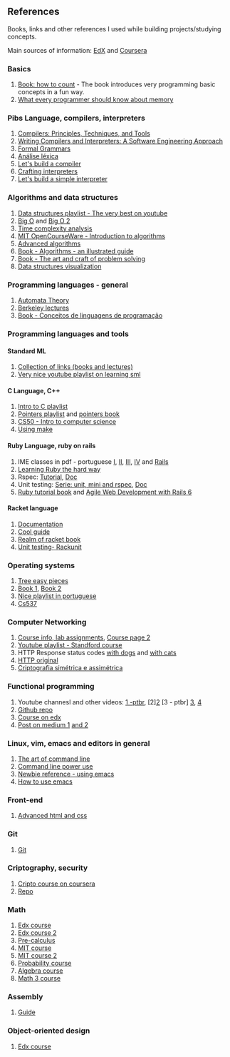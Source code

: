 ## References
Books, links and other references I used while building projects/studying concepts.

Main sources of information: [EdX](https://www.edx.org/) and [Coursera](https://www.coursera.org/)

### Basics

1. [Book: how to count](https://www.goodreads.com/book/show/12093869-how-to-count) - The book introduces very programming basic concepts in a fun way.
2. [What every programmer should know about memory](https://lwn.net/Articles/250967/)

### Pibs Language, compilers, interpreters
1. [Compilers: Principles, Techniques, and Tools](https://github.com/biancaguzenski/learning-path/blob/master/summaries/Alfred%20V.%20Aho%2C%20Monica%20S.%20Lam%2C%20Ravi%20Sethi%2C%20Jeffrey%20D.%20Ullman-Compilers%20-%20Principles%2C%20Techniques%2C%20and%20Tools-Pearson_Addison%20Wesley%20(2006).pdf)
2. [Writing Compilers and Interpreters: A Software Engineering Approach](https://www.amazon.com/Writing-Compilers-Interpreters-Software-Engineering/dp/0470177071/ref=sr_1_1?dchild=1&keywords=Writing+Compilers+and+Interpreters%3A+A+Software+Engineering+Approach&qid=1595966615&s=books&sr=1-1)
3. [Formal Grammars](https://web.stanford.edu/class/archive/cs/cs143/cs143.1128/handouts/080%20Formal%20Grammars.pdf)
4. [Análise léxica](https://ic.unicamp.br/~sandro/cursos/mc910/slides/cap2-lex.pdf)
5. [Let's build a compiler](https://compilers.iecc.com/crenshaw/)
6. [Crafting interpreters](https://craftinginterpreters.com/introduction.html)
7. [Let's build a simple interpreter](https://ruslanspivak.com/lsbasi-part1/)

### Algorithms and data structures

1. [Data structures playlist - The very best on youtube](https://www.youtube.com/playlist?list=PL2_aWCzGMAwI3W_JlcBbtYTwiQSsOTa6P)
2. [Big O](https://www.bigocheatsheet.com/) and [Big O 2](https://www.youtube.com/watch?v=D6xkbGLQesk)
3. [Time complexity analysis](https://www.youtube.com/playlist?list=PL2_aWCzGMAwI9HK8YPVBjElbLbI3ufctn)
4. [MIT OpenCourseWare - Introduction to algorithms](https://www.youtube.com/watch?v=HtSuA80QTyo&list=PLUl4u3cNGP61Oq3tWYp6V_F-5jb5L2iHb)
5. [Advanced algorithms](http://people.seas.harvard.edu/~minilek/cs224/fall14/lec.html)
6. [Book - Algorithms - an illustrated guide](https://github.com/biancaguzenski/learning-path/blob/master/summaries/Aditya%20Bhargava%20-%20Grokking%20Algorithms_%20An%20Illustrated%20Guide%20for%20Programmers%20and%20Other%20Curious%20People-Manning%20Publications%20(2016).pdf)
7. [Book - The art and craft of problem solving](https://github.com/biancaguzenski/learning-path/blob/master/summaries/Paul%20Zeitz%20-%20The%20Art%20and%20Craft%20of%20Problem%20Solving%2C%20Second%20Edition-Wiley%20(2007).pdf)
8. [Data structures visualization](https://www.cs.usfca.edu/~galles/visualization/Algorithms.html)

### Programming languages - general

1. [Automata Theory](https://www.edx.org/course/automata-theory)
2. [Berkeley lectures](https://archive.org/details/ucberkeley-webcast-PL3E89002AA9B9879E?sort=titleSorter)
3. [Book - Conceitos de linguagens de programação](https://www.amazon.com.br/Conceitos-Linguagens-Programa%C3%A7%C3%A3o-Robert-Sebesta/dp/8582604688/ref=asc_df_8582604688/?tag=googleshopp00-20&linkCode=df0&hvadid=379792215563&hvpos=&hvnetw=g&hvrand=6461010631478211998&hvpone=&hvptwo=&hvqmt=&hvdev=c&hvdvcmdl=&hvlocint=&hvlocphy=1001773&hvtargid=pla-812887616297&psc=1)

### Programming languages and tools

#### Standard ML
1. [Collection of links (books and lectures)](https://www.smlnj.org/doc/literature.html)
2. [Very nice youtube playlist on learning sml](https://www.youtube.com/watch?v=2sqjUWGGzTo&list=PLbdi8aNvDqlKKXdG7qn0rQsfH0z1hf7FC)

#### C Language, C++

1. [Intro to C playlist](https://www.youtube.com/playlist?list=PL2_aWCzGMAwLSqGsERZGXGkA5AfMhcknE)
2. [Pointers playlist](https://www.youtube.com/playlist?list=PL2_aWCzGMAwLZp6LMUKI3cc7pgGsasm2) and [pointers book](https://www.amazon.com.br/Understanding-Using-Pointers-Richard-Reese/dp/1449344186)
3. [CS50 - Intro to computer science](https://online-learning.harvard.edu/course/cs50-introduction-computer-science)
4. [Using make](http://mrbook.org/blog/tutorials/make/)

#### Ruby Language, ruby on rails

1. IME classes in pdf - portuguese [I](https://www.ime.usp.br/~esposte/documents/aula-ruby/aula01/aula01.pdf), [II](https://www.ime.usp.br/~esposte/documents/aula-ruby/aula02/aula02.pdf), [III](https://www.ime.usp.br/~esposte/documents/aula-ruby/aula03/aula03.pdf), [IV](https://www.ime.usp.br/~esposte/documents/aula-ruby/aula04/aula04.pdf) and [Rails](https://www.ime.usp.br/~esposte/documents/aula-rails/aula01.pdf)
2. [Learning Ruby the hard way](https://learnrubythehardway.org/book/)
3. Rspec: [Tutorial](https://www.tutorialspoint.com/rspec/rspec_writing_specs.htm), [Doc](https://relishapp.com/rspec/rspec-expectations/docs/)
5. Unit testing: [Serie: unit, mini and rspec](https://dev.to/exampro/testunit-writing-test-code-in-ruby-part-1-of-3-44m2), [Doc](https://docs.ruby-lang.org/en/2.1.0/Test/Unit/Assertions.html)
6. [Ruby tutorial book](https://www.amazon.com/Ruby-Rails-Tutorial-Addison-Wesley-Professional/dp/0136702651/ref=pd_sbs_14_1/138-9505387-0056128?_encoding=UTF8&pd_rd_i=0136702651&pd_rd_r=13d724e6-989f-4c73-a98d-14c799d27037&pd_rd_w=nhAn2&pd_rd_wg=9KQtr&pf_rd_p=ed1e2146-ecfe-435e-b3b5-d79fa072fd58&pf_rd_r=0A915V0TENRXPHRSEEJ3&psc=1&refRID=0A915V0TENRXPHRSEEJ3) and [Agile Web Development with Rails 6](https://www.amazon.com/Agile-Web-Development-Rails-6/dp/1680506706/ref=pd_sbs_14_1/138-9505387-0056128?_encoding=UTF8&pd_rd_i=1680506706&pd_rd_r=23b38511-21e4-4ab1-bb0d-ad9fedb56110&pd_rd_w=O8lIU&pd_rd_wg=srV6Q&pf_rd_p=ed1e2146-ecfe-435e-b3b5-d79fa072fd58&pf_rd_r=B2YYE2QJK0HSM4TK6MQ8&psc=1&refRID=B2YYE2QJK0HSM4TK6MQ8)

#### Racket language

1. [Documentation](https://docs.racket-lang.org/index.html)
2. [Cool guide](https://beautifulracket.com/)
3. [Realm of racket book](https://www.amazon.com.br/Realm-Racket-Learn-Program-Game/dp/1593274912)
4. [Unit testing- Rackunit](https://docs.racket-lang.org/rackunit/)

### Operating systems

1. [Tree easy pieces](http://pages.cs.wisc.edu/~remzi/OSTEP/)
2. [Book 1](https://www.amazon.com/Operating-System-Concepts-Abraham-Silberschatz/dp/1118063333/ref=dp_ob_title_bk), [Book 2](https://www.amazon.com/Operating-Concepts-Essentials-Abraham-Silberschatz/dp/1118804929/ref=sr_1_1?s=books&ie=UTF8&qid=1415311059&sr=1-1&keywords=operating+system+concepts+essentials)
3. [Nice playlist in portuguese](https://www.youtube.com/watch?v=CCHZ_06DoEA&list=PLxI8Can9yAHeK7GUEGxMsqoPRmJKwI9Jw&index=2)
4. [Cs537](http://pages.cs.wisc.edu/~remzi/Classes/537/Spring2018/)


### Computer Networking

1. [Course info, lab assignments](https://cs144.github.io/), [Course page 2](https://www.scs.stanford.edu/10au-cs144/)
2. [Youtube playlist - Standford course](https://www.youtube.com/watch?v=-nciJGUPyAM&list=PLvFG2xYBrYAQCyz4Wx3NPoYJOFjvU7g2Z&index=1)
3. HTTP Response status codes [with dogs](https://httpstatusdogs.com/) and [with cats](https://http.cat/)
4. [HTTP original](https://tools.ietf.org/html/rfc2616)
5. [Criptografia simétrica e assimétrica](http://www.ronielton.eti.br/publicacoes/artigorevistasegurancadigital2012.pdf)

### Functional programming

 1. Youtube channesl and other videos: [1 -ptbr](https://www.youtube.com/watch?v=w1OwYWe4UFo&ab_channel=GURUSPtalks), [2][2](https://www.youtube.com/watch?v=E8I19uA-wGY&ab_channel=IvanPlyusnin) [3 - ptbr] [3](https://speakerdeck.com/serradura/programacao-funcional-com-ruby-p0otencialize-e-simplifique-qualquer-codebase?slide=126), [4](https://www.youtube.com/watch?v=jIYfTKYXJr8)
 4. [Github repo](https://github.com/tokland/tokland/wiki/RubyFunctionalProgramming)
 5. [Course on edx](https://www.edx.org/course/introduction-to-functional-programming)
 8. [Post on medium 1](https://medium.com/trainingcenter/programa%C3%A7%C3%A3o-funcional-para-iniciantes-9e2beddb5b43) [and 2](https://medium.com/@cscalfani/so-you-want-to-be-a-functional-programmer-part-1-1f15e387e536)


### Linux, vim, emacs and editors in general

1. [The art of command line](https://github.com/jlevy/the-art-of-command-line)
2. [Command line power use](https://commandlinepoweruser.com/)
3. [Newbie reference - using emacs](https://www.emacswiki.org/emacs/EmacsNewbieKeyReference)
2. [How to use emacs](https://zoo.cs.yale.edu/classes/cs210/help/emacs.html#:~:text=Emacs%20For%20the%20Dummies,-To%20run%20emacs&text=For%20example%2C%20to%20open%20a,type%20the%20%22return%22%20key.)

### Front-end
1. [Advanced html and css](https://learn.shayhowe.com/advanced-html-css/)

### Git

1. [Git](https://www.deployhq.com/git)

### Criptography, security

1. [Cripto course on coursera](https://www.coursera.org/learn/crypto/home/welcome)
2. [Repo](https://gist.github.com/paragonie-scott/e9319254c8ecbad4f227)

### Math

1. [Edx course](https://www.edx.org/course/college-algebra-and-problem-solving)
2. [Edx course 2](https://www.edx.org/course/effective-thinking-through-mathematics)
3. [Pre-calculus](https://www.edx.org/course/precalculus)
4. [MIT course](https://ocw.mit.edu/courses/mathematics/18-01sc-single-variable-calculus-fall-2010/)
5. [MIT course 2](https://ocw.mit.edu/courses/mathematics/18-02sc-multivariable-calculus-fall-2010/)
6. [Probability course](https://www.edx.org/course/probability-the-science-of-uncertainty-and-data)
7. [Algebra course](https://www.edx.org/course/linear-algebra-foundations-to-frontiers#!)
8. [Math 3 course](https://ocw.mit.edu/courses/electrical-engineering-and-computer-science/6-042j-mathematics-for-computer-science-spring-2015/index.htm)
  
### Assembly

 1. [Guide](https://www.cs.virginia.edu/~evans/cs216/guides/x86.html)
  
### Object-oriented design

1. [Edx course](https://www.edx.org/course/software-construction-object-oriented-design)
